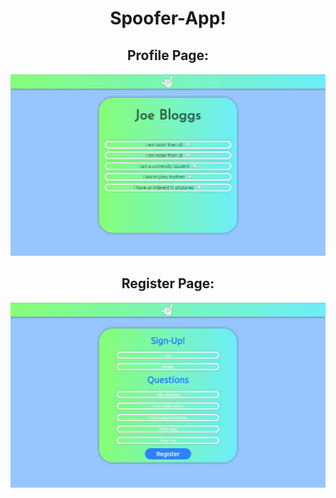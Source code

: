 <h1 align="center">Spoofer-App!</h1>

<h2 align="center">Profile Page: </h2>
<p align="center">
<img src="public/img/Spoofer.JPG">
</p>
<h2 align="center">Register Page:</h2>
<p align="center">
<img src="public/img/spoofer-reg.JPG">
</p>


